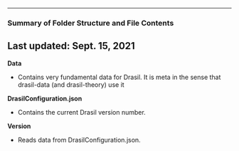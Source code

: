 --------------------------------------------------
### Summary of Folder Structure and File Contents
Last updated: Sept. 15, 2021
--------------------------------------------------

**Data**
  - Contains very fundamental data for Drasil. It is meta in the sense
    that drasil-data (and drasil-theory) use it

**DrasilConfiguration.json**
  - Contains the current Drasil version number.

**Version**
  - Reads data from DrasilConfiguration.json.
